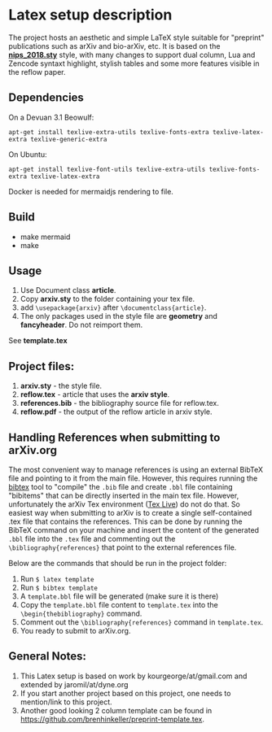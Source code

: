 
# Latex setup description

The project hosts an aesthetic and simple LaTeX style suitable for "preprint" publications such as arXiv and bio-arXiv, etc. 
It is based on the [**nips_2018.sty**](https://media.nips.cc/Conferences/NIPS2018/Styles/nips_2018.sty) style, with many changes to support dual column, Lua and Zencode syntaxt highlight, stylish tables and some more features visible in the reflow paper.

## Dependencies

On a Devuan 3.1 Beowulf:

```
apt-get install texlive-extra-utils texlive-fonts-extra texlive-latex-extra texlive-generic-extra
```

On Ubuntu:
```
apt-get install texlive-font-utils texlive-extra-utils texlive-fonts-extra texlive-latex-extra
```

Docker is needed for mermaidjs rendering to file.

## Build

- make mermaid
- make

## Usage
1. Use Document class **article**. 
2. Copy **arxiv.sty** to the folder containing your tex file.
3. add `\usepackage{arxiv}` after `\documentclass{article}`.
4. The only packages used in the style file are **geometry** and **fancyheader**. Do not reimport them.

See **template.tex** 

## Project files:
1. **arxiv.sty** - the style file.
2. **reflow.tex** - article that uses the **arxiv style**.
3. **references.bib** - the bibliography source file for reflow.tex.
4. **reflow.pdf** - the output of the reflow article in arxiv style.


## Handling References when submitting to arXiv.org
The most convenient way to manage references is using an external BibTeX file and pointing to it from the main file. 
However, this requires running the [bibtex](http://www.bibtex.org/) tool to "compile" the `.bib` file and create `.bbl` file containing "bibitems" that can be directly inserted in the main tex file. 
However, unfortunately the arXiv Tex environment ([Tex Live](https://www.tug.org/texlive/)) do not do that. 
So easiest way when submitting to arXiv is to create a single self-contained .tex file that contains the references.
This can be done by running the BibTeX command on your machine and insert the content of the generated `.bbl` file into the `.tex` file and commenting out the `\bibliography{references}` that point to the external references file.

Below are the commands that should be run in the project folder:
1. Run `$ latex template`
2. Run `$ bibtex template`
3. A `template.bbl` file will be generated (make sure it is there)
4. Copy the `template.bbl` file content to `template.tex` into the `\begin{thebibliography}` command.
5. Comment out the `\bibliography{references}` command in `template.tex`.
6. You ready to submit to arXiv.org.


## General Notes:
1. This Latex setup is based on work by kourgeorge/at/gmail.com and extended by jaromil/at/dyne.org
2. If you start another project based on this project, one needs to mention/link to this project.
3. Another good looking 2 column template can be found in https://github.com/brenhinkeller/preprint-template.tex.
